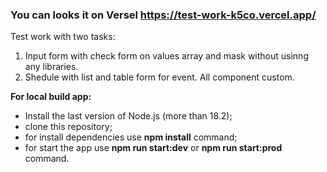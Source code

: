 ### You can looks it on Versel https://test-work-k5co.vercel.app/

Test work with two tasks:
1. Input form with check form on values array and mask without usinng any libraries.
2. Shedule with list and table form for event. All component custom.

<b>For local build app:</b>
- Install the last version of Node.js (more than 18.2);
- clone this repository; 
- for install dependencies use **npm install** command;
- for start the app use **npm run start:dev** or **npm run start:prod** command.

